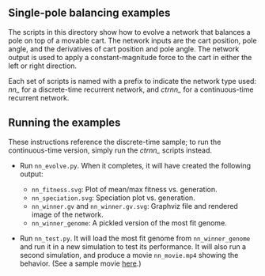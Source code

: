 ## Single-pole balancing examples ##

The scripts in this directory show how to evolve a network that balances a pole on top of a movable cart.  The network
inputs are the cart position, pole angle, and the derivatives of cart position and pole angle.  The network output is 
used to apply a constant-magnitude force to the cart in either the left or right direction.

Each set of scripts is named with a prefix to indicate the network type used: *nn_* for a discrete-time recurrent network, and
*ctrnn_* for a continuous-time recurrent network.  

## Running the examples ##

These instructions reference the discrete-time sample; to run the continuous-time version, simply run the *ctrnn_* scripts instead. 

* Run `nn_evolve.py`.  When it completes, it will have created the following output:
    - `nn_fitness.svg`: Plot of mean/max fitness vs. generation.
    - `nn_speciation.svg`: Speciation plot vs. generation.
    - `nn_winner.gv` and `nn_winner.gv.svg`: Graphviz file and rendered image of the network.
    - `nn_winner_genome`: A pickled version of the most fit genome.
    
* Run `nn_test.py`.  It will load the most fit genome from `nn_winner_genome` and run it in a new simulation to test its
performance.  It will also run a second simulation, and produce a movie `nn_movie.mp4` showing the behavior.  (See a sample
movie [here](http://gfycat.com/CavernousCheeryIbadanmalimbe).)

